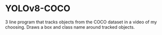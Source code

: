 # YOLOv8-COCO

3 line program that tracks objects from the COCO dataset in a video of my choosing.
Draws a box and class name around tracked objects.
